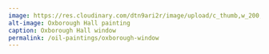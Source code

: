 ```yaml
---
image: https://res.cloudinary.com/dtn9ari2r/image/upload/c_thumb,w_200,g_face/v1533736873/oils/oxbrhall.jpg
alt-image: Oxborough Hall painting
caption: Oxborough Hall window
permalink: /oil-paintings/oxborough-window
--- 
```

